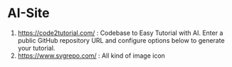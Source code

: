 # AI-Site
1. https://code2tutorial.com/ : Codebase to Easy Tutorial with AI. Enter a public GitHub repository URL and configure options below to generate your tutorial.
2. https://www.svgrepo.com/ : All kind of image icon
